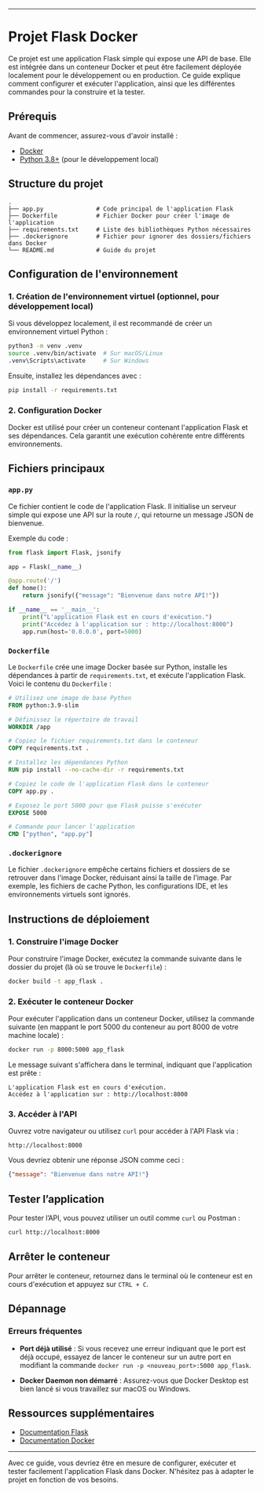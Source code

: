 
---

# Projet Flask Docker

Ce projet est une application Flask simple qui expose une API de base. Elle est intégrée dans un conteneur Docker et peut être facilement déployée localement pour le développement ou en production. Ce guide explique comment configurer et exécuter l'application, ainsi que les différentes commandes pour la construire et la tester.

## Prérequis

Avant de commencer, assurez-vous d'avoir installé :

- [Docker](https://www.docker.com/products/docker-desktop)
- [Python 3.8+](https://www.python.org/downloads/) (pour le développement local)

## Structure du projet

```plaintext
.
├── app.py               # Code principal de l'application Flask
├── Dockerfile           # Fichier Docker pour créer l'image de l'application
├── requirements.txt     # Liste des bibliothèques Python nécessaires
├── .dockerignore        # Fichier pour ignorer des dossiers/fichiers dans Docker
└── README.md            # Guide du projet
```

## Configuration de l'environnement

### 1. Création de l'environnement virtuel (optionnel, pour développement local)

Si vous développez localement, il est recommandé de créer un environnement virtuel Python :

```bash
python3 -m venv .venv
source .venv/bin/activate  # Sur macOS/Linux
.venv\Scripts\activate     # Sur Windows
```

Ensuite, installez les dépendances avec :

```bash
pip install -r requirements.txt
```

### 2. Configuration Docker

Docker est utilisé pour créer un conteneur contenant l'application Flask et ses dépendances. Cela garantit une exécution cohérente entre différents environnements.

## Fichiers principaux

### `app.py`

Ce fichier contient le code de l'application Flask. Il initialise un serveur simple qui expose une API sur la route `/`, qui retourne un message JSON de bienvenue.

Exemple du code :

```python
from flask import Flask, jsonify

app = Flask(__name__)

@app.route('/')
def home():
    return jsonify({"message": "Bienvenue dans notre API!"})

if __name__ == '__main__':
    print("L'application Flask est en cours d'exécution.")
    print("Accédez à l'application sur : http://localhost:8000")
    app.run(host='0.0.0.0', port=5000)
```

### `Dockerfile`

Le `Dockerfile` crée une image Docker basée sur Python, installe les dépendances à partir de `requirements.txt`, et exécute l'application Flask. Voici le contenu du `Dockerfile` :

```Dockerfile
# Utilisez une image de base Python
FROM python:3.9-slim

# Définissez le répertoire de travail
WORKDIR /app

# Copiez le fichier requirements.txt dans le conteneur
COPY requirements.txt .

# Installez les dépendances Python
RUN pip install --no-cache-dir -r requirements.txt

# Copiez le code de l'application Flask dans le conteneur
COPY app.py .

# Exposez le port 5000 pour que Flask puisse s'exécuter
EXPOSE 5000

# Commande pour lancer l'application
CMD ["python", "app.py"]
```

### `.dockerignore`

Le fichier `.dockerignore` empêche certains fichiers et dossiers de se retrouver dans l'image Docker, réduisant ainsi la taille de l'image. Par exemple, les fichiers de cache Python, les configurations IDE, et les environnements virtuels sont ignorés.

## Instructions de déploiement

### 1. Construire l'image Docker

Pour construire l'image Docker, exécutez la commande suivante dans le dossier du projet (là où se trouve le `Dockerfile`) :

```bash
docker build -t app_flask .
```

### 2. Exécuter le conteneur Docker

Pour exécuter l'application dans un conteneur Docker, utilisez la commande suivante (en mappant le port 5000 du conteneur au port 8000 de votre machine locale) :

```bash
docker run -p 8000:5000 app_flask
```

Le message suivant s'affichera dans le terminal, indiquant que l'application est prête :

```plaintext
L'application Flask est en cours d'exécution.
Accédez à l'application sur : http://localhost:8000
```

### 3. Accéder à l'API

Ouvrez votre navigateur ou utilisez `curl` pour accéder à l'API Flask via :

```plaintext
http://localhost:8000
```

Vous devriez obtenir une réponse JSON comme ceci :

```json
{"message": "Bienvenue dans notre API!"}
```

## Tester l’application

Pour tester l’API, vous pouvez utiliser un outil comme `curl` ou Postman :

```bash
curl http://localhost:8000
```

## Arrêter le conteneur

Pour arrêter le conteneur, retournez dans le terminal où le conteneur est en cours d'exécution et appuyez sur `CTRL + C`. 

## Dépannage

### Erreurs fréquentes

- **Port déjà utilisé** : Si vous recevez une erreur indiquant que le port est déjà occupé, essayez de lancer le conteneur sur un autre port en modifiant la commande `docker run -p <nouveau_port>:5000 app_flask`.

- **Docker Daemon non démarré** : Assurez-vous que Docker Desktop est bien lancé si vous travaillez sur macOS ou Windows.

## Ressources supplémentaires

- [Documentation Flask](https://flask.palletsprojects.com/)
- [Documentation Docker](https://docs.docker.com/)

---

Avec ce guide, vous devriez être en mesure de configurer, exécuter et tester facilement l'application Flask dans Docker. N'hésitez pas à adapter le projet en fonction de vos besoins.
